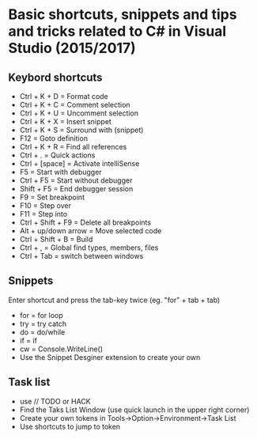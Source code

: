 # Basic shortcuts, snippets and tips and tricks related to C# in Visual Studio (2015/2017)

## Keybord shortcuts
* Ctrl + K + D = Format code
* Ctrl + K + C = Comment selection
* Ctrl + K + U = Uncomment selection
* Ctrl + K + X = Insert snippet
* Ctrl + K + S = Surround with (snippet)
* F12 = Goto definition
* Ctrl + K + R = Find all references
* Ctrl + . = Quick actions
* Ctrl + [space] = Activate intelliSense 
* F5 = Start with debugger
* Ctrl + F5 = Start without debugger
* Shift + F5 = End debugger session
* F9 = Set breakpoint
* F10 = Step over
* F11 = Step into
* Ctrl + Shift + F9 = Delete all breakpoints
* Alt + up/down arrow = Move selected code
* Ctrl + Shift + B = Build
* Ctrl + , = Global find types, members, files
* Ctrl + Tab = switch between windows

## Snippets 
Enter shortcut and press the tab-key twice (eg. "for" + tab + tab)

* for = for loop
* try = try catch
* do = do/while
* if = if
* cw = Console.WriteLine()
* Use the Snippet Desginer extension to create your own

## Task list
* use // TODO or HACK 
* Find the Taks List Window (use quick launch in the upper right corner)
* Create your own tokens in Tools->Option->Environment->Task List
* Use shortcuts to jump to token
